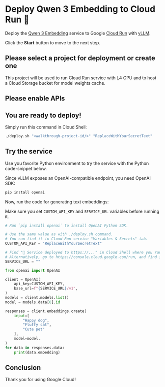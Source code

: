 # Deploy Qwen 3 Embedding to Cloud Run 🚀
<walkthrough-tutorial-duration duration="30min"></walkthrough-tutorial-duration>

Deploy the [Qwen 3 Embedding](https://qwenlm.github.io/blog/qwen3-embedding/) service to Google [Cloud Run](https://console.cloud.google.com/run?utm_campaign=CDR_0xc245fc42_default_b423604648&utm_medium=external&utm_source=social) with [vLLM](https://docs.vllm.ai/).

Click the **Start** button to move to the next step.

## Please select a project for deployment or create one

This project will be used to run Cloud Run service with L4 GPU and to host a Cloud Storage bucket for model weights cache.

<walkthrough-project-setup billing="true"></walkthrough-project-setup>

## Please enable APIs

<walkthrough-enable-apis apis="storage.googleapis.com,iam.googleapis.com,run.googleapis.com,artifactregistry.googleapis.com"></walkthrough-enable-apis>

## You are ready to deploy!

Simply run this command in Cloud Shell:

```bash
./deploy.sh "<walkthrough-project-id/>" "ReplaceWithYourSecretText"
```

## Try the service

Use you favorite Python environment to try the service with the Python code-snippet below.

Since vLLM exposes an OpenAI-compatible endpoint, you need OpenAI SDK:

```bash
pip install openai
```

Now, run the code for generating text embeddings:

Make sure you set `CUSTOM_API_KEY` and `SERVICE_URL` variables before running it.

```python
# Run `pip install openai` to install OpenAI Python SDK.

# Use the same value as with ./deploy.sh command.
# You can find it in Cloud Run service "Variables & Secrets" tab.
CUSTOM_API_KEY = "ReplaceWithYourSecretText"

# Find "🚀 Service deployed to https://..." in Cloud Shell where you ran the deployment.
# Alternatively, go to https://console.cloud.google.com/run, and find it for `qwen3-embedding-vllm` service.
SERVICE_URL = ""

from openai import OpenAI

client = OpenAI(
    api_key=CUSTOM_API_KEY,
    base_url=f"{SERVICE_URL}/v1",
)
models = client.models.list()
model = models.data[0].id

responses = client.embeddings.create(
    input=[
        "Happy dog",
        "Fluffy cat",
        "Cute pet"
    ],
    model=model,
)
for data in responses.data:
    print(data.embedding)
```

## Conclusion

Thank you for using Google Cloud!

<walkthrough-conclusion-trophy></walkthrough-conclusion-trophy>

